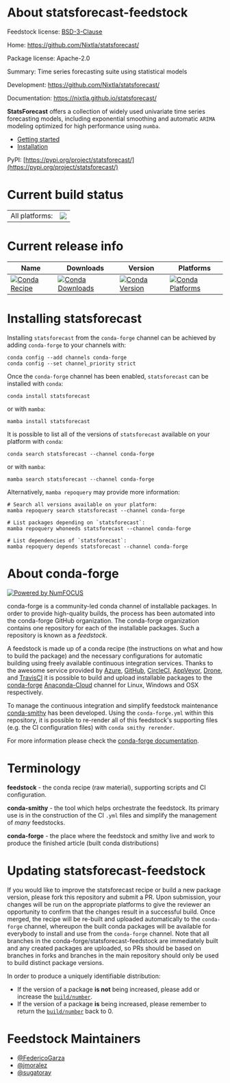 About statsforecast-feedstock
=============================

Feedstock license: [BSD-3-Clause](https://github.com/conda-forge/statsforecast-feedstock/blob/main/LICENSE.txt)

Home: https://github.com/Nixtla/statsforecast/

Package license: Apache-2.0

Summary: Time series forecasting suite using statistical models

Development: https://github.com/Nixtla/statsforecast/

Documentation: https://nixtla.github.io/statsforecast/

**StatsForecast** offers a collection of widely used univariate time series forecasting
models, including exponential smoothing and automatic `ARIMA` modeling optimized for
high performance using `numba`.

- [Getting started](https://github.com/Nixtla/statsforecast/tree/main/#-getting-started-)
- [Installation](https://github.com/Nixtla/statsforecast/tree/main/#-installation)

PyPI: [https://pypi.org/project/statsforecast/](https://pypi.org/project/statsforecast/)


Current build status
====================


<table><tr><td>All platforms:</td>
    <td>
      <a href="https://dev.azure.com/conda-forge/feedstock-builds/_build/latest?definitionId=15578&branchName=main">
        <img src="https://dev.azure.com/conda-forge/feedstock-builds/_apis/build/status/statsforecast-feedstock?branchName=main">
      </a>
    </td>
  </tr>
</table>

Current release info
====================

| Name | Downloads | Version | Platforms |
| --- | --- | --- | --- |
| [![Conda Recipe](https://img.shields.io/badge/recipe-statsforecast-green.svg)](https://anaconda.org/conda-forge/statsforecast) | [![Conda Downloads](https://img.shields.io/conda/dn/conda-forge/statsforecast.svg)](https://anaconda.org/conda-forge/statsforecast) | [![Conda Version](https://img.shields.io/conda/vn/conda-forge/statsforecast.svg)](https://anaconda.org/conda-forge/statsforecast) | [![Conda Platforms](https://img.shields.io/conda/pn/conda-forge/statsforecast.svg)](https://anaconda.org/conda-forge/statsforecast) |

Installing statsforecast
========================

Installing `statsforecast` from the `conda-forge` channel can be achieved by adding `conda-forge` to your channels with:

```
conda config --add channels conda-forge
conda config --set channel_priority strict
```

Once the `conda-forge` channel has been enabled, `statsforecast` can be installed with `conda`:

```
conda install statsforecast
```

or with `mamba`:

```
mamba install statsforecast
```

It is possible to list all of the versions of `statsforecast` available on your platform with `conda`:

```
conda search statsforecast --channel conda-forge
```

or with `mamba`:

```
mamba search statsforecast --channel conda-forge
```

Alternatively, `mamba repoquery` may provide more information:

```
# Search all versions available on your platform:
mamba repoquery search statsforecast --channel conda-forge

# List packages depending on `statsforecast`:
mamba repoquery whoneeds statsforecast --channel conda-forge

# List dependencies of `statsforecast`:
mamba repoquery depends statsforecast --channel conda-forge
```


About conda-forge
=================

[![Powered by
NumFOCUS](https://img.shields.io/badge/powered%20by-NumFOCUS-orange.svg?style=flat&colorA=E1523D&colorB=007D8A)](https://numfocus.org)

conda-forge is a community-led conda channel of installable packages.
In order to provide high-quality builds, the process has been automated into the
conda-forge GitHub organization. The conda-forge organization contains one repository
for each of the installable packages. Such a repository is known as a *feedstock*.

A feedstock is made up of a conda recipe (the instructions on what and how to build
the package) and the necessary configurations for automatic building using freely
available continuous integration services. Thanks to the awesome service provided by
[Azure](https://azure.microsoft.com/en-us/services/devops/), [GitHub](https://github.com/),
[CircleCI](https://circleci.com/), [AppVeyor](https://www.appveyor.com/),
[Drone](https://cloud.drone.io/welcome), and [TravisCI](https://travis-ci.com/)
it is possible to build and upload installable packages to the
[conda-forge](https://anaconda.org/conda-forge) [Anaconda-Cloud](https://anaconda.org/)
channel for Linux, Windows and OSX respectively.

To manage the continuous integration and simplify feedstock maintenance
[conda-smithy](https://github.com/conda-forge/conda-smithy) has been developed.
Using the ``conda-forge.yml`` within this repository, it is possible to re-render all of
this feedstock's supporting files (e.g. the CI configuration files) with ``conda smithy rerender``.

For more information please check the [conda-forge documentation](https://conda-forge.org/docs/).

Terminology
===========

**feedstock** - the conda recipe (raw material), supporting scripts and CI configuration.

**conda-smithy** - the tool which helps orchestrate the feedstock.
                   Its primary use is in the construction of the CI ``.yml`` files
                   and simplify the management of *many* feedstocks.

**conda-forge** - the place where the feedstock and smithy live and work to
                  produce the finished article (built conda distributions)


Updating statsforecast-feedstock
================================

If you would like to improve the statsforecast recipe or build a new
package version, please fork this repository and submit a PR. Upon submission,
your changes will be run on the appropriate platforms to give the reviewer an
opportunity to confirm that the changes result in a successful build. Once
merged, the recipe will be re-built and uploaded automatically to the
`conda-forge` channel, whereupon the built conda packages will be available for
everybody to install and use from the `conda-forge` channel.
Note that all branches in the conda-forge/statsforecast-feedstock are
immediately built and any created packages are uploaded, so PRs should be based
on branches in forks and branches in the main repository should only be used to
build distinct package versions.

In order to produce a uniquely identifiable distribution:
 * If the version of a package **is not** being increased, please add or increase
   the [``build/number``](https://docs.conda.io/projects/conda-build/en/latest/resources/define-metadata.html#build-number-and-string).
 * If the version of a package **is** being increased, please remember to return
   the [``build/number``](https://docs.conda.io/projects/conda-build/en/latest/resources/define-metadata.html#build-number-and-string)
   back to 0.

Feedstock Maintainers
=====================

* [@FedericoGarza](https://github.com/FedericoGarza/)
* [@jmoralez](https://github.com/jmoralez/)
* [@sugatoray](https://github.com/sugatoray/)

